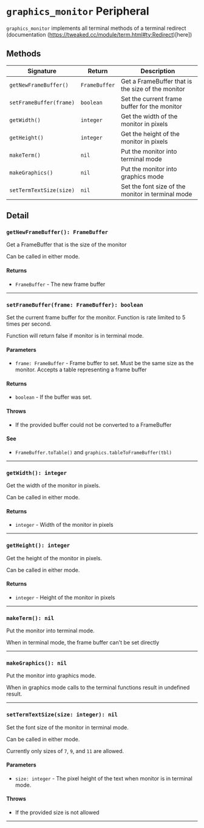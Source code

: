 # `graphics_monitor` Peripheral

`graphics_monitor` implements all terminal methods of a terminal redirect (documentation (https://tweaked.cc/module/term.html#ty:Redirect)[here])

## Methods

| Signature | Return | Description |
|-----------|--------|-------------|
| `getNewFrameBuffer()` | `FrameBuffer` | Get a FrameBuffer that is the size of the monitor |
| `setFrameBuffer(frame)` | `boolean` | Set the current frame buffer for the monitor |
| `getWidth()` | `integer` | Get the width of the monitor in pixels |
| `getHeight()` | `integer` | Get the height of the monitor in pixels |
| `makeTerm()` | `nil` | Put the monitor into terminal mode |
| `makeGraphics()` | `nil` | Put the monitor into graphics mode |
| `setTermTextSize(size)` | `nil` | Set the font size of the monitor in terminal mode |

## Detail

### `getNewFrameBuffer(): FrameBuffer`

Get a FrameBuffer that is the size of the monitor

Can be called in either mode.

#### Returns
- `FrameBuffer` - The new frame buffer

---

### `setFrameBuffer(frame: FrameBuffer): boolean`

Set the current frame buffer for the monitor. Function is rate limited to 5 times per second.

Function will return false if monitor is in terminal mode.

#### Parameters
- `frame: FrameBuffer` - Frame buffer to set. Must be the same size as the monitor. Accepts a table representing a frame buffer

#### Returns
- `boolean` - If the buffer was set.

#### Throws
- If the provided buffer could not be converted to a FrameBuffer

#### See
- `FrameBuffer.toTable()` and `graphics.tableToFrameBuffer(tbl)`

---

### `getWidth(): integer`

Get the width of the monitor in pixels.

Can be called in either mode.

#### Returns
- `integer` - Width of the monitor in pixels

---

### `getHeight(): integer`

Get the height of the monitor in pixels.

Can be called in either mode.

#### Returns
- `integer` - Height of the monitor in pixels

---

### `makeTerm(): nil`

Put the monitor into terminal mode.

When in terminal mode, the frame buffer can't be set directly

---

### `makeGraphics(): nil`

Put the monitor into graphics mode.

When in graphics mode calls to the terminal functions result in undefined result.

---

### `setTermTextSize(size: integer): nil`

Set the font size of the monitor in terminal mode.

Can be called in either mode.

Currently only sizes of `7`, `9`, and `11` are allowed.

#### Parameters
- `size: integer` - The pixel height of the text when monitor is in terminal mode.

#### Throws
- If the provided size is not allowed

---